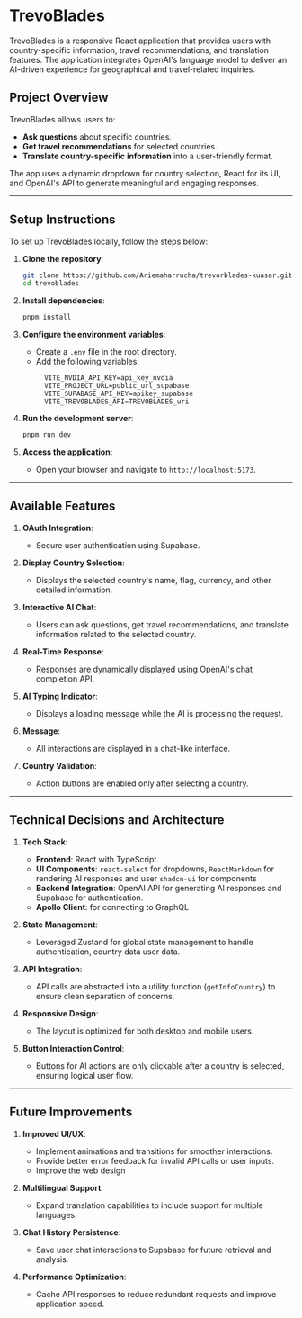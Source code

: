 # TrevoBlades

TrevoBlades is a responsive React application that provides users with country-specific information, travel recommendations, and translation features. The application integrates OpenAI's language model to deliver an AI-driven experience for geographical and travel-related inquiries.

## Project Overview

TrevoBlades allows users to:
- **Ask questions** about specific countries.
- **Get travel recommendations** for selected countries.
- **Translate country-specific information** into a user-friendly format.

The app uses a dynamic dropdown for country selection, React for its UI, and OpenAI's API to generate meaningful and engaging responses.

---

## Setup Instructions

To set up TrevoBlades locally, follow the steps below:

1. **Clone the repository**:
    ```bash
    git clone https://github.com/Ariemaharrucha/trevorblades-kuasar.git
    cd trevoblades
    ```

2. **Install dependencies**:
    ```bash
    pnpm install
    ```

3. **Configure the environment variables**:
    - Create a `.env` file in the root directory.
    - Add the following variables:
      ```env
        VITE_NVDIA_API_KEY=api_key_nvdia
        VITE_PROJECT_URL=public_url_supabase
        VITE_SUPABASE_API_KEY=apikey_supabase
        VITE_TREVOBLADES_API=TREVOBLADES_uri
      ```

4. **Run the development server**:
    ```bash
    pnpm run dev
    ```

5. **Access the application**:
    - Open your browser and navigate to `http://localhost:5173`.

---

## Available Features

1. **OAuth Integration**:
   - Secure user authentication using Supabase.

2. **Display Country Selection**:
   - Displays the selected country's name, flag, currency, and other detailed information.

3. **Interactive AI Chat**:
   - Users can ask questions, get travel recommendations, and translate information related to the selected country.

4. **Real-Time Response**:
   - Responses are dynamically displayed using OpenAI's chat completion API.

5. **AI Typing Indicator**:
   - Displays a loading message while the AI is processing the request.

6. **Message**:
   - All interactions are displayed in a chat-like interface.

7. **Country Validation**:
   - Action buttons are enabled only after selecting a country.

---

## Technical Decisions and Architecture

1. **Tech Stack**:
   - **Frontend**: React with TypeScript.
   - **UI Components**: `react-select` for dropdowns, `ReactMarkdown` for rendering AI responses and user `shadcn-ui` for components
   - **Backend Integration**: OpenAI API for generating AI responses and Supabase for authentication.
   - **Apollo Client**: for connecting to GraphQL

2. **State Management**:
   - Leveraged Zustand for global state management to handle authentication, country data user data.

3. **API Integration**:
   - API calls are abstracted into a utility function (`getInfoCountry`) to ensure clean separation of concerns.

4. **Responsive Design**:
   - The layout is optimized for both desktop and mobile users.

5. **Button Interaction Control**:
   - Buttons for AI actions are only clickable after a country is selected, ensuring logical user flow.

---

## Future Improvements

1. **Improved UI/UX**:
   - Implement animations and transitions for smoother interactions.
   - Provide better error feedback for invalid API calls or user inputs.
   - Improve the web design

2. **Multilingual Support**:
   - Expand translation capabilities to include support for multiple languages.

3. **Chat History Persistence**:
   - Save user chat interactions to Supabase for future retrieval and analysis.

4. **Performance Optimization**:
   - Cache API responses to reduce redundant requests and improve application speed.


